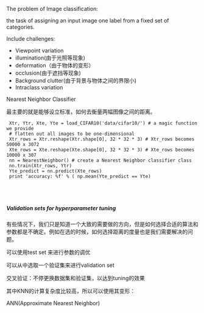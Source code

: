 The problem of Image classification:

the task of assigning an input image one label from a fixed set of categories.

Include challenges:

* Viewpoint variation
* illumination(由于光照等现象)
* deformation（由于物体的变形）
* occlusion(由于遮挡等现象)
* Background clutter(由于背景与物体之间的界限小)
* Intraclass variation




Nearest Neighbor Classifier

最主要的就是能够设立标准，如何去衡量两幅图像之间的距离。

```
 Xtr, Ytr, Xte, Yte = load_CIFAR10('data/cifar10/') # a magic function we provide
 # flatten out all images to be one-dimensional
 Xtr_rows = Xtr.reshape(Xtr.shape[0], 32 * 32 * 3) # Xtr_rows becomes 50000 x 3072
 Xte_rows = Xte.reshape(Xte.shape[0], 32 * 32 * 3) # Xte_rows becomes 10000 x 307
 nn = NearestNeighbor() # create a Nearest Neighbor classifier class
 nn.train(Xtr_rows, Ytr)
 Yte_predict = nn.predict(Xte_rows)
 print 'accuracy: %f' % ( np.mean(Yte_predict == Yte) 
```

​			
​			

##### Validation sets for hyperparameter tuning 

有些情况下，我们只是知道一个大致的需要做的方向，但是如何选择合适的算法和参数都是不确定。例如在选的时候，如何选择距离的度量也是我们需要解决的问题。

可以使用test set 来进行参数的调优

可以从中选取一个验证集来进行validation set

交叉验证：不停更换数据集和验证集，以达到tuning的效果

其中KNN的计算复杂度比较高，所以可以使用其变形：

ANN(Approximate Nearest Neighbor)



